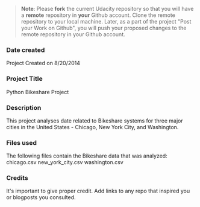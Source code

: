 >**Note**: Please **fork** the current Udacity repository so that you will have a **remote** repository in **your** Github account. Clone the remote repository to your local machine. Later, as a part of the project "Post your Work on Github", you will push your proposed changes to the remote repository in your Github account.

### Date created
Project Created on 8/20/2014

### Project Title
Python Bikeshare Project

### Description
This project analyses date related to Bikeshare systems for three major cities in the United States - Chicago, New York City,
and Washington.

### Files used
The following files contain the Bikeshare data that was analyzed:
chicago.csv
new_york_city.csv
washington.csv

### Credits
It's important to give proper credit. Add links to any repo that inspired you or blogposts you consulted.

